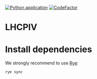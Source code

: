 [![Python application](https://github.com/yuriishizawa/lhcpiv/actions/workflows/main.yml/badge.svg)](https://github.com/yuriishizawa/lhcpiv/actions/workflows/main.yml) [![CodeFactor](https://www.codefactor.io/repository/github/yuriishizawa/lhcpiv/badge)](https://www.codefactor.io/repository/github/yuriishizawa/lhcpiv)

# LHCPIV

# Install dependencies

We strongly recommend to use [Rye](https://rye.astral.sh/):

```bash
rye sync
```
